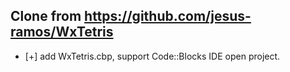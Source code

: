 ## Clone from https://github.com/jesus-ramos/WxTetris

- [+] add WxTetris.cbp, support Code::Blocks IDE open project.

